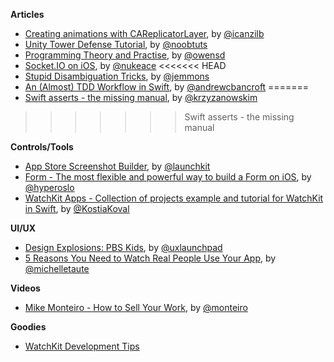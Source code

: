 **Articles**

* [Creating animations with CAReplicatorLayer](http://www.ios-animations-by-emails.com/posts/2015-march#tutorial), by [@icanzilb](https://twitter.com/icanzilb)
* [Unity Tower Defense Tutorial](http://noobtuts.com/unity/tower-defense-game), by [@noobtuts](https://twitter.com/noobtuts)
* [Programming Theory and Practise](http://owensd.io/2015/03/08/programming-theory-and-practice.html), by [@owensd](https://twitter.com/owensd)
* [Socket.IO on iOS](http://socket.io/blog/socket-io-on-ios/), by [@nukeace](https://twitter.com/nukeace)
<<<<<<< HEAD
* [Stupid Disambiguation Tricks](http://www.figure.ink/blog/2015/3/8/stupid-disambiguation-tricks), by [@jemmons](https://twitter.com/jemmons)
* [An (Almost) TDD Workflow in Swift](http://www.andrewcbancroft.com/2015/03/10/an-almost-tdd-workflow-in-swift/), by [@andrewcbancroft](https://twitter.com/andrewcbancroft)
=======
* [Swift asserts - the missing manual](http://blog.krzyzanowskim.com/2015/03/09/swift-asserts-the-missing-manual/), by [@krzyzanowskim](https://twitter.com/krzyzanowskim)
>>>>>>> Swift asserts - the missing manual

**Controls/Tools**

* [App Store Screenshot Builder](https://launchkit.io/screenshots), by [@launchkit](https://twitter.com/launchkit)
* [Form - The most flexible and powerful way to build a Form on iOS](https://github.com/hyperoslo/Form), by [@hyperoslo](https://twitter.com/hyperoslo)
* [WatchKit Apps - Collection of projects example and tutorial for WatchKit in Swift](https://github.com/kostiakoval/WatchKit-Apps), by [@KostiaKoval](https://twitter.com/KostiaKoval)

**UI/UX**

* [Design Explosions: PBS Kids](https://medium.com/design-explosion/design-explosions-issue-2-pbs-kids-6cb99df3dbd8), by [@uxlaunchpad](https://twitter.com/uxlaunchpad)
* [5 Reasons You Need to Watch Real People Use Your App](https://teamgaslight.com/blog/5-reasons-you-need-to-watch-real-people-use-your-app), by [@michelletaute](https://twitter.com/michelletaute)



**Videos**

* [Mike Monteiro - How to Sell Your Work](https://vimeo.com/121082134), by [@monteiro](https://twitter.com/monteiro)

**Goodies**

* [WatchKit Development Tips](https://developer.apple.com/watchkit/tips/)
